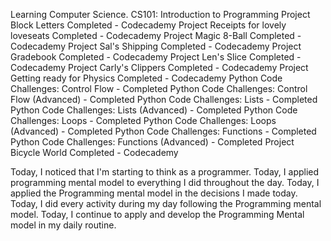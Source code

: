 Learning Computer Science.
CS101: Introduction to Programming
Project Block Letters Completed - Codecademy
Project Receipts for lovely loveseats Completed - Codecademy
Project Magic 8-Ball Completed - Codecademy
Project Sal's Shipping Completed - Codecademy
Project Gradebook Completed - Codecademy
Project Len's Slice Completed - Codecademy
Project Carly's Clippers Completed - Codecademy
Project Getting ready for Physics Completed - Codecademy
Python Code Challenges: Control Flow - Completed
Python Code Challenges: Control Flow (Advanced) - Completed
Python Code Challenges: Lists - Completed
Python Code Challenges: Lists (Advanced) - Completed
Python Code Challenges: Loops - Completed
Python Code Challenges: Loops (Advanced) - Completed
Python Code Challenges: Functions - Completed
Python Code Challenges: Functions (Advanced) - Completed
Project Bicycle World Completed - Codecademy

Today, I noticed that I'm starting to think as a programmer.
Today, I applied programming mental model to everything I did throughout the day.
Today, I applied the Programming mental model in the decisions I made today.
Today, I did every activity during my day following the Programming mental model.
Today, I continue to apply and develop the Programming Mental model in my daily routine.
